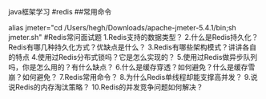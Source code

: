 java框架学习
#redis
##常用命令

alias jmeter="cd /Users/hegh/Downloads/apache-jmeter-5.4.1/bin;sh jmeter.sh"
#Redis常问面试题
1.Redis支持的数据类型？
2.什么是Redis持久化？Redis有哪几种持久化方式？优缺点是什么？
3.Redis有哪些架构模式？讲讲各自的特点
4.使用过Redis分布式锁吗？它是怎么实现的？
5.使用过Redis做异步队列吗，你是怎么用的？有什么缺点？
6.什么是缓存穿透？如何避免？什么是缓存雪崩？如何避免？
7.Redis常用命令？
8.为什么Redis单线程却能支撑高并发？
9.说说Redis的内存淘汰策略？
10.Redis的并发竞争问题如何解决？


